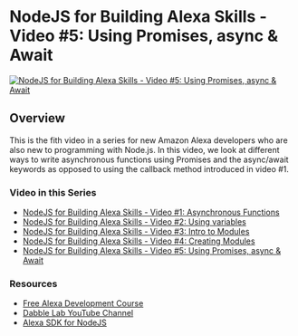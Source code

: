# NodeJS for Building Alexa Skills - Video #5: Using Promises, async & Await

[![NodeJS for Building Alexa Skills - Video #5: Using Promises, async & Await](http://img.youtube.com/vi/Ze6krw1W-mg/0.jpg)](http://www.youtube.com/watch?v=Ze6krw1W-mg)

## Overview
This is the fith video in a series for new Amazon Alexa developers who are also new to programming with Node.js. In this video, we look at different ways to write asynchronous functions using Promises and the async/await keywords as opposed to using the callback method introduced in video #1.

### Video in this Series
 - [NodeJS for Building Alexa Skills - Video #1: Asynchronous Functions](https://youtu.be/2j8QLFxneOw)
 - [NodeJS for Building Alexa Skills - Video #2: Using variables](https://youtu.be/rKbc6voQnHw)
 - [NodeJS for Building Alexa Skills - Video #3: Intro to Modules](https://youtu.be/s-_Fh7CgP_4)
 - [NodeJS for Building Alexa Skills - Video #4: Creating Modules](https://youtu.be/xwINB7Cvq3g)
 - [NodeJS for Building Alexa Skills - Video #5: Using Promises, async & Await](https://youtu.be/Ze6krw1W-mg)

### Resources
- [Free Alexa Development Course](http://dabblelab.com/courses)
- [Dabble Lab YouTube Channel](http://youtube.com/dabblelab)
- [Alexa SDK for NodeJS](https://github.com/alexa/alexa-skills-kit-sdk-for-nodejs)
